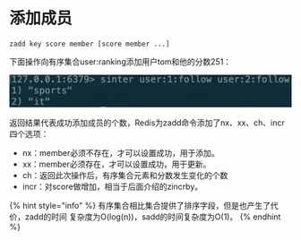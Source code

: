 # 添加成员

```text
zadd key score member [score member ...]
```

下面操作向有序集合user:ranking添加用户tom和他的分数251：

![](../../.gitbook/assets/image%20%2867%29.png)

返回结果代表成功添加成员的个数，Redis为zadd命令添加了nx、xx、ch、incr四个选项：

* nx：member必须不存在，才可以设置成功，用于添加。
* xx：member必须存在，才可以设置成功，用于更新。
* ch：返回此次操作后，有序集合元素和分数发生变化的个数
* incr：对score做增加，相当于后面介绍的zincrby。

{% hint style="info" %}
有序集合相比集合提供了排序字段，但是也产生了代价，zadd的时间 复杂度为O\(log\(n\)\)，sadd的时间复杂度为O\(1\)。
{% endhint %}

